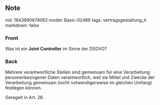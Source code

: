 ## Note
nid: 1643890674062
model: Basic-02d89
tags: vertragsgestaltung_it
markdown: false

### Front
Was ist ein <b>Joint Controller</b> im Sinne der DSGVO?

### Back
Mehrere verantwortliche Stellen sind gemeinsam für eine Verarbeitung personenbezogener Daten verantwortlich, weil sie Mittel und Zwecke der Verarbeitung gemeinsam (nicht notwendigerweise im gleichen Umfang) festlegen können.

Geregelt in Art. 26.
